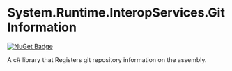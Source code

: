 # System.Runtime.InteropServices.GitInformation

[![NuGet Badge](https://buildstats.info/nuget/System.Runtime.InteropServices.GitInformation?includePreReleases=true)](https://www.nuget.org/packages/System.Runtime.InteropServices.GitInformation/)

A c# library that Registers git repository information on the assembly.
